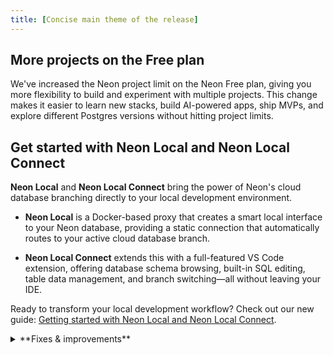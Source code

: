 ```yaml
---
title: [Concise main theme of the release]
---
```


## More projects on the Free plan

We've increased the Neon project limit on the Neon Free plan, giving you more flexibility to build and experiment with multiple projects. This change makes it easier to learn new stacks, build AI-powered apps, ship MVPs, and explore different Postgres versions without hitting project limits.

## Get started with Neon Local and Neon Local Connect

**Neon Local** and **Neon Local Connect** bring the power of Neon's cloud database branching directly to your local development environment.

- **Neon Local** is a Docker-based proxy that creates a smart local interface to your Neon database, providing a static connection that automatically routes to your active cloud database branch.

- **Neon Local Connect** extends this with a full-featured VS Code extension, offering database schema browsing, built-in SQL editing, table data management, and branch switching—all without leaving your IDE.

Ready to transform your local development workflow? Check out our new guide: [Getting started with Neon Local and Neon Local Connect](https://neon.com/guides/neon-local).

<details>

<summary>**Fixes & improvements**</summary>

- [Short bullet describing a fix or improvement.]
- [Another short bullet, if applicable.]

</details>

